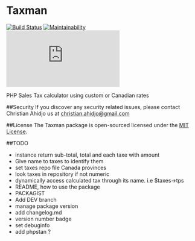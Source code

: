 # Taxman
[![Build Status](https://travis-ci.org/chriys/Taxman.svg?branch=master)](https://travis-ci.org/chriys/Taxman)
[![Maintainability](https://api.codeclimate.com/v1/badges/82f1863574f6c8753c85/maintainability)](https://codeclimate.com/github/chriys/Taxman/maintainability)
[![Only 27 Kb](https://badge-size.herokuapp.com/Naereen/StrapDown.js/master/strapdown.min.js)](https://github.com/Naereen/StrapDown.js/blob/master/strapdown.min.js)


PHP Sales Tax calculator using custom or Canadian rates

##Security
If you discover any security related issues, please contact Christian Ahidjo us at christian.ahidjo@gmail.com

##License
The Taxman package is open-sourced licensed under the [MIT License](License).

##TODO 
- instance return sub-total, total and each taxe with amount
- Give name to taxes to identify them
- set taxes repo file Canada provinces
- look taxes in repository if not numeric
- dynamically access calculated tax through its name. i.e $taxes->tps
- README, how to use the package
- PACKAGIST
- Add DEV branch
- manage package version
- add changelog.md
- version number badge
- set debuginfo
- add phpstan ?